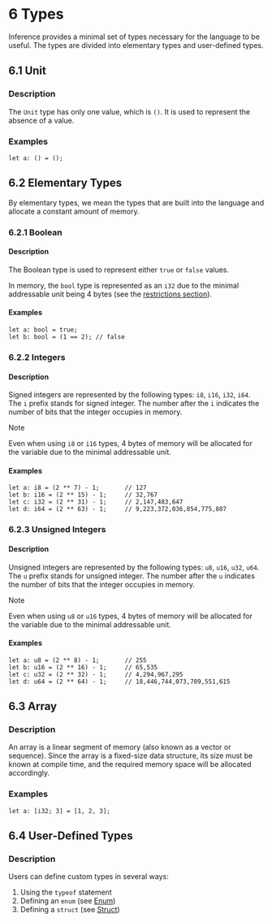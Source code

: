 # 6 Types

Inference provides a minimal set of types necessary for the language to be useful. The types are divided into elementary types and user-defined types.

## 6.1 Unit

### Description

The `Unit` type has only one value, which is `()`. It is used to represent the absence of a value.

### Examples

```inference
let a: () = ();
```

## 6.2 Elementary Types

By elementary types, we mean the types that are built into the language and allocate a constant amount of memory.

### 6.2.1 Boolean

#### Description

The Boolean type is used to represent either `true` or `false` values.

In memory, the `bool` type is represented as an `i32` due to the minimal addressable unit being 4 bytes (see the [restrictions section](./general-description.md#restrictions)).

#### Examples

```inference
let a: bool = true;
let b: bool = (1 == 2); // false
```

### 6.2.2 Integers

#### Description

Signed integers are represented by the following types: `i8`, `i16`, `i32`, `i64`. The `i` prefix stands for signed integer. The number after the `i` indicates the number of bits that the integer occupies in memory.

> [!NOTE]
> Even when using `i8` or `i16` types, 4 bytes of memory will be allocated for the variable due to the minimal addressable unit.

#### Examples

```inference
let a: i8 = (2 ** 7) - 1;       // 127
let b: i16 = (2 ** 15) - 1;     // 32,767
let c: i32 = (2 ** 31) - 1;     // 2,147,483,647
let d: i64 = (2 ** 63) - 1;     // 9,223,372,036,854,775,807
```

### 6.2.3 Unsigned Integers

#### Description

Unsigned integers are represented by the following types: `u8`, `u16`, `u32`, `u64`. The `u` prefix stands for unsigned integer. The number after the `u` indicates the number of bits that the integer occupies in memory.

> [!NOTE]
> Even when using `u8` or `u16` types, 4 bytes of memory will be allocated for the variable due to the minimal addressable unit.

#### Examples

```inference
let a: u8 = (2 ** 8) - 1;       // 255
let b: u16 = (2 ** 16) - 1;     // 65,535
let c: u32 = (2 ** 32) - 1;     // 4,294,967,295
let d: u64 = (2 ** 64) - 1;     // 18,446,744,073,709,551,615
```

## 6.3 Array

### Description

An array is a linear segment of memory (also known as a vector or sequence). Since the array is a fixed-size data structure, its size must be known at compile time, and the required memory space will be allocated accordingly.

### Examples

```inference
let a: [i32; 3] = [1, 2, 3];
```

## 6.4 User-Defined Types

### Description

Users can define custom types in several ways:

1. Using the `typeof` statement
2. Defining an `enum` (see [Enum](./definitions.md#102-enum))
3. Defining a `struct` (see [Struct](./definitions.md#103-struct))
